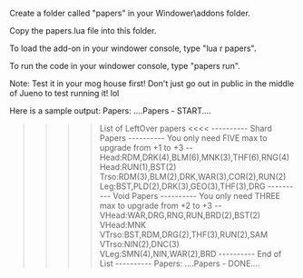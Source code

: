 Create a folder called "papers" in your Windower\addons folder.

Copy the papers.lua file into this folder.

To load the add-on in your windower console, type "lua r papers".

To run the code in your windower console, type "papers run".

Note: Test it in your mog house first!  Don't just go out in public in the middle of Jueno to test running it! lol

Here is a sample output:
Papers: ....Papers - START....
>>>> List of LeftOver papers <<<<
---------- Shard Papers ----------
You only need FIVE max to upgrade from +1 to +3
--
Head:RDM,DRK(4),BLM(6),MNK(3),THF(6),RNG(4)
Head:RUN(1),BST(2)
Trso:RDM(3),BLM(2),DRK,WAR(3),COR(2),RUN(2)
Leg:BST,PLD(2),DRK(3),GEO(3),THF(3),DRG
---------- Void Papers ----------
You only need THREE max to upgrade from +2 to +3
--
VHead:WAR,DRG,RNG,RUN,BRD(2),BST(2)
VHead:MNK
VTrso:BST,RDM,DRG(2),THF(3),RUN(2),SAM
VTrso:NIN(2),DNC(3)
VLeg:SMN(4),NIN,WAR(2),BRD
---------- End of List ----------
Papers: ....Papers - DONE....
